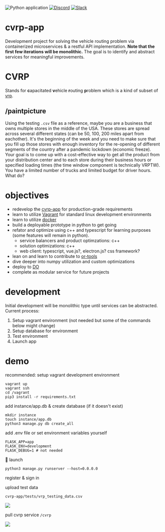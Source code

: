 ![Python application](https://github.com/andromia/cvrp-app/workflows/Python%20application/badge.svg)
[![Discord](https://img.shields.io/discord/721862473132540007?label=discord&style=plastic)](https://discord.gg/wg7xSAf)
[![Slack](https://img.shields.io/badge/slack-workspace-orange)](https://join.slack.com/t/andromiasoftware/shared_invite/zt-felqfjhs-Tvma8OYuCExxdmQgHOIGsg)

# cvrp-app
Development project for solving the vehicle routing problem via containerized microservices & a restful API implementation. **Note that the first few iterations will be monolithic.** The goal is to identify and abstract services for meaningful improvements.

# CVRP
Stands for **c**apacitated **v**ehicle **r**outing **p**roblem which is a kind of subset of [vrp](https://en.wikipedia.org/wiki/Vehicle_routing_problem). 

## /paintpicture

Using the testing ```.csv``` file as a reference, maybe you are a business that owns multiple stores in the middle of the USA. These stores are spread across several different states (can be 50, 100, 200 miles apart from eachother). It's the beginning of the week and you need to make sure that you fill up those stores with enough inventory for the re-opening of different segments of the country after a pandemic lockdown (economic freeze). Your goal is to come up with a cost-effective way to get all the product from your distribution center and to each store during their business hours or specified loading times (the time window component is technically VRPTW). You have a limited number of trucks and limited budget for driver hours. What do?

# objectives

- redevelop the [cvrp-app](https://github.com/andromia/cvrp-app) for production-grade requirements
- learn to utilize [Vagrant](https://www.vagrantup.com/) for standard linux development environments
- learn to utilize [docker](https://www.docker.com/)
- build a deployable prototype in python to get going
- refator and optimize using c++ and typescript for learning purposes (some features will remain in python).
  - service balancers and product optimzations: c++
  - solution optimizations: c++
  - web client: typescript, vue.js?, electron.js? css framework?
- lean on and learn to contribute to [or-tools](https://github.com/google/or-tools)
- dive deeper into numpy utilization and custom optimizations
- deploy to [DO](https://www.digitalocean.com/)
- complete as modular service for future projects

# development

Initial development will be monolithic type until services can be abstracted. Current process:

1. Setup vagrant environment (not needed but some of the commands below might change)
2. Setup database for environment
3. Test environment
4. Launch app

# demo

recommended: setup vagrant development environment
```
vagrant up
vagrant ssh
cd /vagrant
pip3 install -r requirements.txt
```

add instance/app.db & create database (if it doesn't exist)
```
mkdir instance
touch instance/app.db
python3 manage.py db create_all
```

add .env file or set environment variables yourself
```.env
FLASK_APP=app
FLASK_ENV=development
FLASK_DEBUG=1 # not needed
```

:rocket: launch
```
python3 manage.py runserver --host=0.0.0.0
```

register & sign in

upload test data 

```cvrp-app/tests/vrp_testing_data.csv```

![](https://github.com/andromia/cvrp-app/blob/master/docs/img/v0.0.2_upload.PNG?raw=true)

pull cvrp service ```/cvrp```

![](https://github.com/andromia/cvrp-app/blob/master/docs/img/v0.0.8.PNG?raw=true)
